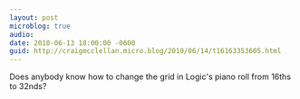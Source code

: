 ```yaml
---
layout: post
microblog: true
audio: 
date: 2010-06-13 18:00:00 -0600
guid: http://craigmcclellan.micro.blog/2010/06/14/t16163353605.html
---
```

Does anybody know how to change the grid in Logic's piano roll from 16ths to 32nds?
